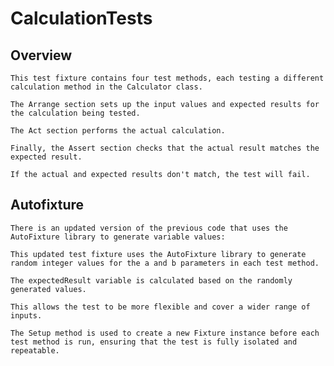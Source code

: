 ﻿# CalculationTests

## Overview

	This test fixture contains four test methods, each testing a different calculation method in the Calculator class. 

	The Arrange section sets up the input values and expected results for the calculation being tested. 

	The Act section performs the actual calculation. 

	Finally, the Assert section checks that the actual result matches the expected result. 

	If the actual and expected results don't match, the test will fail.

## Autofixture

	There is an updated version of the previous code that uses the AutoFixture library to generate variable values:

	This updated test fixture uses the AutoFixture library to generate random integer values for the a and b parameters in each test method.

	The expectedResult variable is calculated based on the randomly generated values. 

	This allows the test to be more flexible and cover a wider range of inputs. 

	The Setup method is used to create a new Fixture instance before each test method is run, ensuring that the test is fully isolated and repeatable.